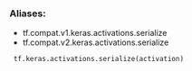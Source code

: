 ### Aliases:
- tf.compat.v1.keras.activations.serialize
- tf.compat.v2.keras.activations.serialize

```
 tf.keras.activations.serialize(activation)
```
